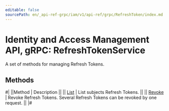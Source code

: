 ```yaml
---
editable: false
sourcePath: en/_api-ref-grpc/iam/v1/api-ref/grpc/RefreshToken/index.md
---
```


# Identity and Access Management API, gRPC: RefreshTokenService

A set of methods for managing Refresh Tokens.

## Methods

#|
||Method | Description ||
|| [List](list.md) | List subjects Refresh Tokens. ||
|| [Revoke](revoke.md) | Revoke Refresh Tokens. Several Refresh Tokens can be revoked by one request. ||
|#